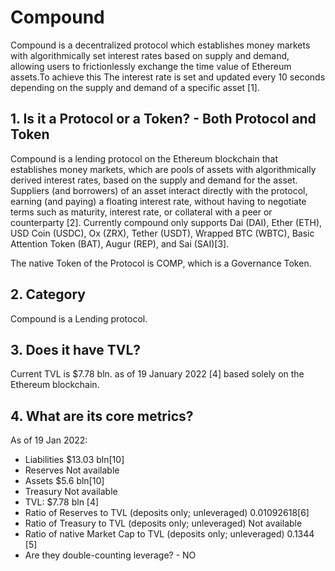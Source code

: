 # Compound

Compound is a decentralized protocol which establishes money markets with algorithmically set interest rates based on supply and demand, allowing users to frictionlessly exchange the time value of Ethereum assets.To achieve this The interest rate is set and updated every 10 seconds depending on the supply and demand of a specific asset \[1].

## 1. Is it a Protocol or a Token? - Both Protocol and Token

Compound is a lending protocol on the Ethereum blockchain that establishes money markets, which are pools of assets with algorithmically derived interest rates, based on the supply and demand for the asset. Suppliers (and borrowers) of an asset interact directly with the protocol, earning (and paying) a floating interest rate, without having to negotiate terms such as maturity, interest rate, or collateral with a peer or counterparty \[2]. Currently compound only supports Dai (DAI), Ether (ETH), USD Coin (USDC), Ox (ZRX), Tether (USDT), Wrapped BTC (WBTC), Basic Attention Token (BAT), Augur (REP), and Sai (SAI)\[3].

The native Token of the Protocol is COMP, which is a Governance Token.

## 2. Category

Compound is a Lending protocol.

## 3. Does it have TVL?

Current TVL is $7.78 bln. as of 19 January 2022 \[4] based solely on the Ethereum blockchain.

## 4. What are its core metrics?

As of 19 Jan 2022:

* Liabilities $13.03 bln\[10]&#x20;
* Reserves Not available&#x20;
* Assets $5.6 bln\[10]&#x20;
* Treasury Not available&#x20;
* TVL: $7.78 bln \[4]&#x20;
* Ratio of Reserves to TVL (deposits only; unleveraged) 0.01092618\[6]&#x20;
* Ratio of Treasury to TVL (deposits only; unleveraged) Not available&#x20;
* Ratio of native Market Cap to TVL (deposits only; unleveraged) 0.1344 \[5]&#x20;
* Are they double-counting leverage? - NO
